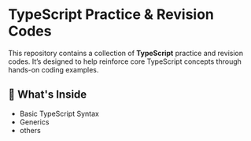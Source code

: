 # TypeScript Practice & Revision Codes

This repository contains a collection of **TypeScript** practice and revision codes. It’s designed to help reinforce core TypeScript concepts through hands-on coding examples.

## 📌 What's Inside

- Basic TypeScript Syntax
- Generics
- others



